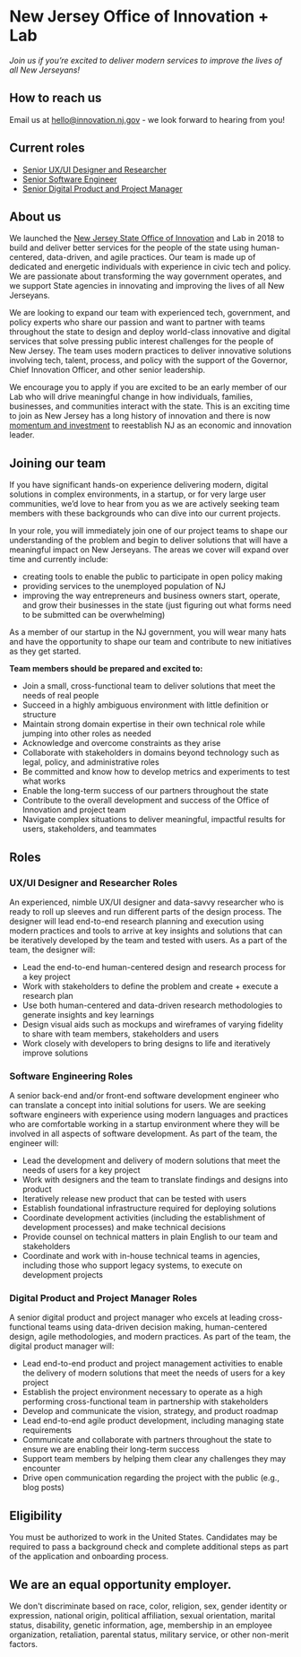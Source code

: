# New Jersey Office of Innovation + Lab 
*Join us if you’re excited to deliver modern services to improve the lives of all New Jerseyans!*

## How to reach us
Email us at [hello@innovation.nj.gov](mailto:hello@innovation.nj.gov) - we look forward to hearing from you!

## Current roles
- [Senior UX/UI Designer and Researcher](https://careers-njeda.icims.com/jobs/1398/ux-ui-designer/job)
- [Senior Software Engineer](https://careers-njeda.icims.com/jobs/1397/software-engineer/job)
- [Senior Digital Product and Project Manager](https://careers-njeda.icims.com/jobs/1399/digital-product-manger/job)

## About us
We launched the [New Jersey State Office of Innovation](https://nj.gov/governor/news/news/562018/approved/20180813a.shtml) and Lab in 2018 to build and deliver better services for the people of the state using human-centered, data-driven, and agile practices. Our team is made up of dedicated and energetic individuals with experience in civic tech and policy. We are passionate about transforming the way government operates, and we support State agencies in innovating and improving the lives of all New Jerseyans.

We are looking to expand our team with experienced tech, government, and policy experts who share our passion and want to partner with teams throughout the state to design and deploy world-class innovative and digital services that solve pressing public interest challenges for the people of New Jersey. The team uses modern practices to deliver innovative solutions involving tech, talent, process, and policy with the support of the Governor, Chief Innovation Officer, and other senior leadership.
 
We encourage you to apply if you are excited to be an early member of our Lab who will drive meaningful change in how individuals, families, businesses, and communities interact with the state. This is an exciting time to join as New Jersey has a long history of innovation and there is now [momentum and investment](https://www.njeda.com/about/Public-Information/Economic-Plan) to reestablish NJ as an economic and innovation leader. 

## Joining our team

If you have significant hands-on experience delivering modern, digital solutions in complex environments, in a startup, or for very large user communities, we’d love to hear from you as we are actively seeking team members with these backgrounds who can dive into our current projects. 

In your role, you will immediately join one of our project teams to shape our understanding of the problem and begin to deliver solutions that will have a meaningful impact on New Jerseyans. The areas we cover will expand over time and currently include: 
- creating tools to enable the public to participate in open policy making
- providing services to the unemployed population of NJ
- improving the way entrepreneurs and business owners start, operate, and grow their businesses in the state (just figuring out what forms need to be submitted can be overwhelming)

As a member of our startup in the NJ government, you will wear many hats and have the opportunity to shape our team and contribute to new initiatives as they get started. 

**Team members should be prepared and excited to:**

- Join a small, cross-functional team to deliver solutions that meet the needs of real people
- Succeed in a highly ambiguous environment with little definition or structure
- Maintain strong domain expertise in their own technical role while jumping into other roles as needed
- Acknowledge and overcome constraints as they arise
- Collaborate with stakeholders in domains beyond technology such as legal, policy, and administrative roles
- Be committed and know how to develop metrics and experiments to test what works
- Enable the long-term success of our partners throughout the state
- Contribute to the overall development and success of the Office of Innovation and project team
- Navigate complex situations to deliver meaningful, impactful results for users, stakeholders, and teammates 

## Roles

### UX/UI Designer and Researcher Roles
An experienced, nimble UX/UI designer and data-savvy researcher who is ready to roll up sleeves and run different parts of the design process. The designer will lead end-to-end research planning and execution using modern practices and tools to arrive at key insights and solutions that can be iteratively developed by the team and tested with users. As a part of the team, the designer will:
- Lead the end-to-end human-centered design and research process for a key project
- Work with stakeholders to define the problem and create + execute a research plan 
- Use both human-centered and data-driven research methodologies to generate insights and key learnings
- Design visual aids such as mockups and wireframes of varying fidelity to share with team members, stakeholders and users
- Work closely with developers to bring designs to life and iteratively improve solutions

### Software Engineering Roles
A senior back-end and/or front-end software development engineer who can translate a concept into initial solutions for users. We are seeking software engineers with experience using modern languages and practices who are comfortable working in a startup environment where they will be involved in all aspects of software development. As part of the team, the engineer will:
- Lead the development and delivery of modern solutions that meet the needs of users for a key project
- Work with designers and the team to translate findings and designs into product
- Iteratively release new product that can be tested with users 
- Establish foundational infrastructure required for deploying solutions
- Coordinate development activities (including the establishment of development processes) and make technical decisions
- Provide counsel on technical matters in plain English to our team and stakeholders
- Coordinate and work with in-house technical teams in agencies, including those who support legacy systems, to execute on development projects

### Digital Product and Project Manager Roles
A senior digital product and project manager who excels at leading cross-functional teams using data-driven decision making, human-centered design, agile methodologies, and modern practices. As part of the team, the digital product manager will:
- Lead end-to-end product and project management activities to enable the delivery of modern solutions that meet the needs of users for a key project
- Establish the project environment necessary to operate as a high performing cross-functional team in partnership with stakeholders
- Develop and communicate the vision, strategy, and product roadmap 
- Lead end-to-end agile product development, including managing state requirements
- Communicate and collaborate with partners throughout the state to ensure we are enabling their long-term success
- Support team members by helping them clear any challenges they may encounter
- Drive open communication regarding the project with the public (e.g., blog posts)


## Eligibility
You must be authorized to work in the United States. Candidates may be required to pass a background check and complete additional  steps as part of the application and onboarding process.


## We are an equal opportunity employer. 
We don't discriminate based on race, color, religion, sex, gender identity or expression, national origin, political affiliation, sexual orientation, marital status, disability, genetic information, age, membership in an employee organization, retaliation, parental status, military service, or other non-merit factors.
